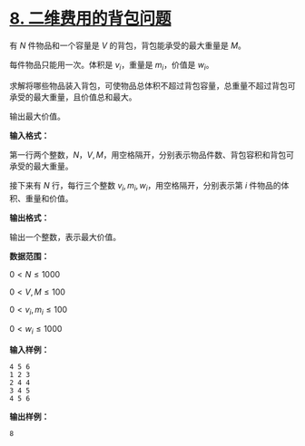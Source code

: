 # [8. 二维费用的背包问题](https://www.acwing.com/activity/content/problem/content/1277/1/)

有 $N$ 件物品和一个容量是 $V$ 的背包，背包能承受的最大重量是 $M$。

每件物品只能用一次。体积是 $v_i$，重量是 $m_i$，价值是 $w_i$。

求解将哪些物品装入背包，可使物品总体积不超过背包容量，总重量不超过背包可承受的最大重量，且价值总和最大。

输出最大价值。

**输入格式：**

第一行两个整数，$N，V, M$，用空格隔开，分别表示物品件数、背包容积和背包可承受的最大重量。

接下来有 $N$ 行，每行三个整数 $v_i, m_i, w_i$，用空格隔开，分别表示第 $i$ 件物品的体积、重量和价值。

**输出格式：**

输出一个整数，表示最大价值。

**数据范围：**

$0 \lt N \le 1000$

$0 \lt V, M \le 100$

$0 \lt v_i, m_i \le 100$

$0 \lt w_i \le 1000$

**输入样例：**

```
4 5 6
1 2 3
2 4 4
3 4 5
4 5 6
```

**输出样例：**

```
8
```
